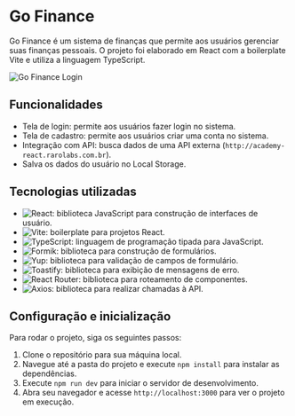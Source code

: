 # Go Finance

Go Finance é um sistema de finanças que permite aos usuários gerenciar suas finanças pessoais. O projeto foi elaborado em React com a boilerplate Vite e utiliza a linguagem TypeScript.

![Go Finance Login](https://git.raroacademy.com.br/vinicius.beritica/go-finance/-/blob/67297a8a9373464b9ef4eea61ecf41b0135c3516/public/images/login.JPG)

## Funcionalidades

- Tela de login: permite aos usuários fazer login no sistema.
- Tela de cadastro: permite aos usuários criar uma conta no sistema.
- Integração com API: busca dados de uma API externa (`http://academy-react.rarolabs.com.br`).
- Salva os dados do usuário no Local Storage.

## Tecnologias utilizadas

- ![React](https://img.shields.io/badge/-React-61DAFB?logo=react&logoColor=white): biblioteca JavaScript para construção de interfaces de usuário.
- ![Vite](https://img.shields.io/badge/-Vite-646CFF?logo=vite&logoColor=white): boilerplate para projetos React.
- ![TypeScript](https://img.shields.io/badge/-TypeScript-3178C6?logo=typescript&logoColor=white): linguagem de programação tipada para JavaScript.
- ![Formik](https://img.shields.io/badge/-Formik-F2C94C): biblioteca para construção de formulários.
- ![Yup](https://img.shields.io/badge/-Yup-6B4FBB): biblioteca para validação de campos de formulário.
- ![Toastify](https://img.shields.io/badge/-Toastify-FDB813): biblioteca para exibição de mensagens de erro.
- ![React Router](https://img.shields.io/badge/-React_Router-CA4245?logo=react-router&logoColor=white): biblioteca para roteamento de componentes.
- ![Axios](https://img.shields.io/badge/-Axios-5A29E4): biblioteca para realizar chamadas à API.

## Configuração e inicialização

Para rodar o projeto, siga os seguintes passos:

1. Clone o repositório para sua máquina local.
2. Navegue até a pasta do projeto e execute `npm install` para instalar as dependências.
3. Execute `npm run dev` para iniciar o servidor de desenvolvimento.
4. Abra seu navegador e acesse `http://localhost:3000` para ver o projeto em execução.
